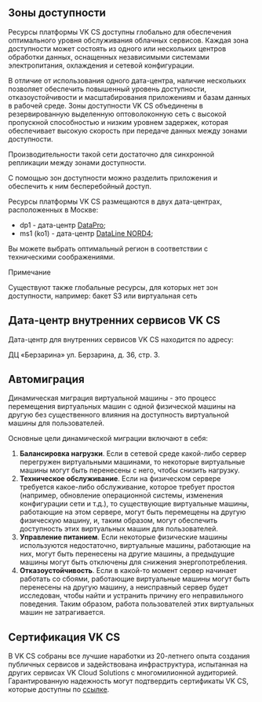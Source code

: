 Зоны доступности
----------------

Ресурсы платформы VK CS доступны глобально для обеспечения оптимального уровня обслуживания облачных сервисов. Каждая зона доступности может состоять из одного или нескольких центров обработки данных, оснащенных независимыми системами электропитания, охлаждения и сетевой конфигурации.

В отличие от использования одного дата-центра, наличие нескольких позволяет обеспечить повышенный уровень доступности, отказоустойчивости и масштабирования приложениям и базам данных в рабочей среде. Зоны доступности VK CS объединены в резервированную выделенную оптоволоконную сеть с высокой пропускной способностью и низким уровнем задержек, которая обеспечивает высокую скорость при передаче данных между зонами доступности.

Производительности такой сети достаточно для синхронной репликации между зонами доступности.

С помощью зон доступности можно разделить приложения и обеспечить к ним бесперебойный доступ.

Ресурсы платформы VK CS размещаются в двух дата-центрах, расположенных в Москве:

*   dp1 - дата-центр [DataPro](https://datapro.ru/);
*   ms1 (ko1) - дата-центр [DataLine NORD4](https://www.dtln.ru/tsod-nord);

Вы можете выбрать оптимальный регион в соответствии с техническими соображениями.

Примечание

Существуют также глобальные ресурсы, для которых нет зон доступности, например: бакет S3 или виртуальная сеть

Дата-центр внутренних сервисов VK CS
----------------------------------

Дата-центр для внутренних сервисов VK CS находится по адресу:

ДЦ «Берзарина» ул. Берзарина, д. 36, стр. 3.

Автомиграция
------------

Динамическая миграция виртуальной машины - это процесс перемещения виртуальных машин с одной физической машины на другую без существенного влияния на доступность виртуальной машины для пользователей.

Основные цели динамической миграции включают в себя: 

1.  **Балансировка нагрузки**. Если в сетевой среде какой-либо сервер перегружен виртуальными машинами, то некоторые виртуальные машины могут быть перенесены с него, чтобы снизить нагрузку.
2.  **Техническое обслуживание**. Если на физическом сервере требуется какое-либо обслуживание, которое требует простоя (например, обновление операционной системы, изменения конфигурации сети и т.д.), то существующие виртуальные машины, работающие на этом сервере, могут быть перемещены на другую физическую машину, и, таким образом, могут обеспечить доступность этих виртуальных машин для пользователей.
3.  **Управление питанием**. Если некоторые физические машины используются недостаточно, виртуальные машины, работающие на них, могут быть перенесены на другие машины, а предыдущие машины могут быть отключены для снижения энергопотребления.
4.  **Отказоустойчивость**. Если в какой-то момент сервер начинает работать со сбоями, работающие виртуальные машины могут быть перенесены на другую машину, а неисправный сервер будет исследован, чтобы найти и устранить причину его неправильного поведения. Таким образом, работа пользователей этих виртуальных машин не затрагивается.

Сертификация VK CS
----------------

В VK CS собраны все лучшие наработки из 20-летнего опыта создания публичных сервисов и задействована инфраструктура, испытанная на других сервисах VK Cloud Solutions с многомилионной аудиторией. Гарантированную надежность могут подтвердить сертификаты VK CS, которые доступны по [ссылке](https://mcs.mail.ru/cloud-platform/certificates/).
